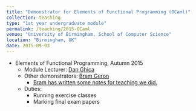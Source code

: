 ```yaml
---	
title: "Demonstrator for Elements of Functional Programming (OCaml)"		
collection: teaching		
type: "1st year undergraduate module"		
permalink: /teaching/2015-OCaml
venue: "University of Birmingham, School of Computer Science"		
location: "Birmingham, UK"		
date: 2015-09-03
---	
```

 			
* Elements of Functional Programming, Autumn 2015 		
   * Module Lecturer: [Dan Ghica](http://www.cs.bham.ac.uk/~drg/) 		
   * Other demonstrators: [Bram Geron](https://bram.xyz/blog/)
     * [Bram has written some notes for teaching we did.](http://efc.2015.uob.bram.xyz/)
   * Duties:
      * Running exercise classes
      * Marking final exam papers 
